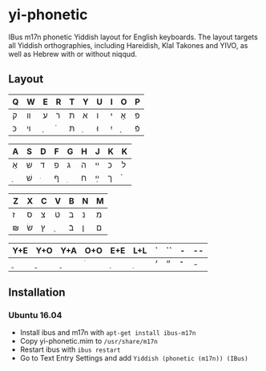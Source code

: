 # yi-phonetic

IBus m17n phonetic Yiddish layout for English keyboards. The layout targets all Yiddish orthographies, including Hareidish, Klal Takones and YIVO, as well as Hebrew with or without niqqud.

## Layout


| Q | W | E | R | T | Y | U | I | O | P |
|---|---|---|---|---|---|---|---|---|---|
| ק | װ | ע | ר | ת | א | ו | י | אָ | פּ |
| כּ | ױ |  ֶ |  ֿ | תּ |  ְ | וּ | יִ |  ָ | פֿ |

| A | S | D | F | G | H | J | K | K |
|---|---|---|---|---|---|---|---|---|
| אַ | ש | ד | פ | ג | ה | ײ | כ | ל |
| ַ  | שׁ |  ּ | ף |  ִ | ח | ײַ | ך |  ֫|

| Z | X | C | V | B | N | M |
|---|---|---|---|---|---|---|
|   ז | ס | צ | ט | ב | נ | מ |
|   ₪ | שׂ | ץ |  ֻ | בֿ | ן | ם |

| Y+E | Y+O | Y+A | O+O | E+E | L+L | ` | `` | - | -- |
|-----|-----|-----|-----|-----|-----|---|----|---|----|
|  ֱ |   ֳ |   ֲ |   ֹ |   ֵ |   ֽ | ׳ | ״ | ־ | - |

## Installation

### Ubuntu 16.04

* Install ibus and m17n with `apt-get install ibus-m17n`
* Copy yi-phonetic.mim to `/usr/share/m17n`
* Restart ibus with `ibus restart`
* Go to Text Entry Settings and add `Yiddish (phonetic (m17n)) (IBus)`

